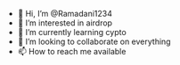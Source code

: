 - 👋 Hi, I’m @Ramadani1234
- 👀 I’m interested in airdrop
- 🌱 I’m currently learning cypto
- 💞️ I’m looking to collaborate on everything
- 📫 How to reach me available

<!---
Ramadani1234/Ramadani1234 is a ✨ special ✨ repository because its `README.md` (this file) appears on your GitHub profile.
You can click the Preview link to take a look at your changes.
--->
